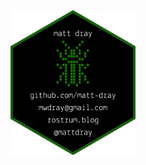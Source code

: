 
<p align="center">
  <img src="https://raw.githubusercontent.com/matt-dray/stickers/master/output/business_hex.png" width=200>
</p>
